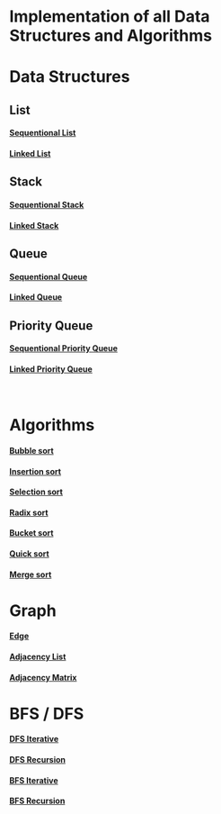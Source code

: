 # Implementation of all Data Structures and Algorithms

# Data Structures 
## List

####  [Sequentional List](./ListArray.h)
####  [Linked List](./LinkedList.h)


## Stack
####  [Sequentional Stack](./StackArray.h)
####  [Linked Stack](./StackLinked.h)


## Queue
####  [Sequentional Queue](./QueueArray.h)
####  [Linked Queue](./QueueLinked.h)


## Priority Queue
####  [Sequentional Priority Queue](./PriorityQueueArray.h)
####  [Linked Priority Queue](./PrirorityQueueLinked.h)
<br>

# Algorithms
####  [Bubble sort](./BubbleSort.h)
####  [Insertion sort](./InsertionSort.h)
####  [Selection sort](./SelectionSort.h)
####  [Radix sort](./RadixSort.h)
####  [Bucket sort](./BucketSort.h)
####  [Quick sort](./QuickSort.h)
####  [Merge sort](./MergeSort.h)


# Graph
####  [Edge](./Edge.h)
####  [Adjacency List](./AdjacencyList.h)
####  [Adjacency Matrix](./AdjacencyMatrix.h)


# BFS / DFS

####  [DFS Iterative](./DFSAlgorithmIterative.h)
####  [DFS Recursion](./DFSAlgorithmRecursion.h)

####  [BFS Iterative](./BFSAlgorithmIterative.h)
####  [BFS Recursion](./BFSAlgorithmRecursion.h)








